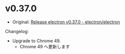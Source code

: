 # v0.37.0

- Original: [Release electron v0.37.0 - electron/electron](https://github.com/electron/electron/releases/tag/v0.37.0)

Changelog:

- Upgrade to Chrome 49.
  - Chrome 49 へ更新します

